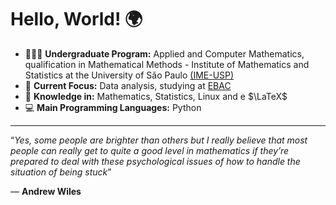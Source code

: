 # Hello, World! 🌍
- 🧑🏽‍🎓 **Undergraduate Program:** Applied and Computer Mathematics, qualification in Mathematical Methods - Institute of Mathematics and Statistics at the University of São Paulo [(IME-USP)](https://www.ime.usp.br/en/institute/)
- 🎯 **Current Focus:** Data analysis, studying at [EBAC](https://ebaconline.com.br/about-us)
- 🧠 **Knowledge in:** Mathematics, Statistics, Linux and e $\LaTeX$
- 💻 **Main Programming Languages:** Python

---

“_Yes, some people are brighter than others but I really believe that most people can really get to quite a good level in mathematics if they’re prepared to deal with these psychological issues of how to handle the situation of being stuck_”

— **Andrew Wiles**
